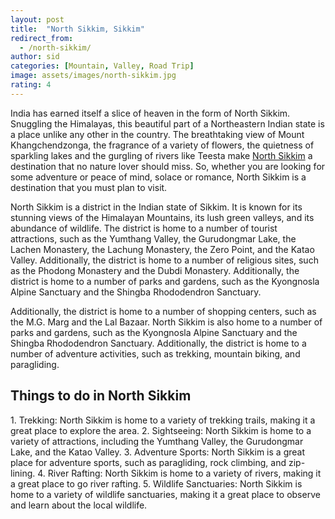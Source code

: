 ```yaml
---
layout: post
title:  "North Sikkim, Sikkim"
redirect_from:
  - /north-sikkim/
author: sid
categories: [Mountain, Valley, Road Trip]
image: assets/images/north-sikkim.jpg
rating: 4
---
```

India has earned itself a slice of heaven in the form of North Sikkim. Snuggling the Himalayas, this beautiful part of a Northeastern Indian state is a place unlike any other in the country. The breathtaking view of Mount Khangchendzonga, the fragrance of a variety of flowers, the quietness of sparkling lakes and the gurgling of rivers like Teesta make [North Sikkim](https://www.justwravel.com/package/Sikkim-Road-Trip) a destination that no nature lover should miss. So, whether you are looking for some adventure or peace of mind, solace or romance, North Sikkim is a destination that you must plan to visit.

North Sikkim is a district in the Indian state of Sikkim. It is known for its stunning views of the Himalayan Mountains, its lush green valleys, and its abundance of wildlife. The district is home to a number of tourist attractions, such as the Yumthang Valley, the Gurudongmar Lake, the Lachen Monastery, the Lachung Monastery, the Zero Point, and the Katao Valley. Additionally, the district is home to a number of religious sites, such as the Phodong Monastery and the Dubdi Monastery. Additionally, the district is home to a number of parks and gardens, such as the Kyongnosla Alpine Sanctuary and the Shingba Rhododendron Sanctuary. 

Additionally, the district is home to a number of shopping centers, such as the M.G. Marg and the Lal Bazaar. North Sikkim is also home to a number of parks and gardens, such as the Kyongnosla Alpine Sanctuary and the Shingba Rhododendron Sanctuary. Additionally, the district is home to a number of adventure activities, such as trekking, mountain biking, and paragliding.

<h2>Things to do in North Sikkim</h2>
1. Trekking: North Sikkim is home to a variety of trekking trails, making it a great place to explore the area.
2. Sightseeing: North Sikkim is home to a variety of attractions, including the Yumthang Valley, the Gurudongmar Lake, and the Katao Valley.
3. Adventure Sports: North Sikkim is a great place for adventure sports, such as paragliding, rock climbing, and zip-lining.
4. River Rafting: North Sikkim is home to a variety of rivers, making it a great place to go river rafting.
5. Wildlife Sanctuaries: North Sikkim is home to a variety of wildlife sanctuaries, making it a great place to observe and learn about the local wildlife.


<div class="pa-carousel-widget" style="width:100%; height:480px; display:none;"
  data-link="https://www.justwravel.com/package/Sikkim-Road-Trip"
  data-title="North Sikkim, Sikkim"
  data-description="Mountain, Valley, Road Trip"
  data-delay="3">
  <object data="https://lh3.googleusercontent.com/xqH_LkAv3TxR8pV2Gzuk1ILQSmut9GVZ6vsIbgSDEB6Y-iFrovsKPqHAcQ-CLZZkvkFAltsf7E-jJ4LOeyPb2D_k_YlpKn6UmRl6VLREaqiqhgsnUPXNyzrxFUfqbJHD3GJMXYFMbwI=w1920-h1080"></object>
  <object data="https://lh3.googleusercontent.com/mIaTus6PXmYUCGR_vYH-n-V4LoIuAQs2ESjIPu_SMkXJGLYg8oTt1m3JAS6UpFVXfeNboKkldEeJV56NUKO_OTij2SrBzmRHlwHoA_9lxtejjWqrFFYj4h2nWbiTF0iqIGoHBxtxnXs=w1920-h1080"></object>
  <object data="https://lh3.googleusercontent.com/gr85Dnd3_jNK-14L7anvPpbZpfvAWhgHs2PRItJCYv34mpQlbhPFtYEmE47LEXRHJNgm8XlRplG4xfzBopvJu0z-ax2KyOk6QphgL0zRF0FLEKTlz0gKMfDYoLP-xrFP2NaCSkxz_9U=w1920-h1080"></object>
  <object data="https://lh3.googleusercontent.com/L8hqOYX-LJv7MGIwVojBFdhR10UUBcYSIUvDbQvgj4aCkVV3ZiXYewyNsMzR_0OjrVMZu9Oxprt2-tppNo6ZGtZ0QchhVsvE2iL4iFFenEWMPIVELxuu8exhx2SijZiwqfAY-_EPuvU=w1920-h1080"></object>
  <object data="https://lh3.googleusercontent.com/u5TlghGOH4_MUVvbomhYKNQUSTkpWzYKTsTOv_Tupl_79gSlDxn6SluhZ7KD_ub_oeBzD1nTTvjLsioWRKb3kkPI-h6_xSkNlZPGcbSX9Vv2v2YH9wEx6vS_pNcfjPiCWKF_St5Ce68=w1920-h1080"></object>
  <object data="https://lh3.googleusercontent.com/_oSPSveE2vuaZ5XV8aQfe2p-fbHxeMUXaj0EIdGlZDZ0y3d6DjFksv_6dUNcUijYqk7RxkGQgjvOaynoEPh67ZiZUaCnwZYpID3oQ87DxDoWdo29s3yQtLtiKteGtVOO_KibM4x4aUo=w1920-h1080"></object>
  <object data="https://lh3.googleusercontent.com/ntTUjX_uTvirv7Egfk9d5M9qk2cshIT0agXIeQna8Y_5OjNfbEpYtpoCpKGpedgIyrpSOSqsYfWtEiOItbVqMC6y_pw_xGIcKaPgkxEuypbOac_098PQkrckXvCWszw1PUJFcmwdv40=w1920-h1080"></object>
  <object data="https://lh3.googleusercontent.com/GBFCapcBZtmqKYM7wZ9nKoImzqjlhAZRgjSAEr5dozPXzCi3-GIGn1XxSweJPCgsXRRMRog50-KECAMX93L3zNwRE0MFtfFdQ1N3RgxH_VTl-ZDirrVVPjyL8IH96zw_WPlcZdMN5Ow=w1920-h1080"></object>
  <object data="https://lh3.googleusercontent.com/kTlYvNUB-IfduxmxBpWqNnGhSAas8ODBoR0ncLwCRDvEBuCJO1JlmcJag8frJOZtJM-A8e-Hv4TEtbr-CzFL8_jfp5wYfRgeoiSO0N9ovFKwMRuPuPXsjkdxzvLvoS5lSsSEULcJ7D0=w1920-h1080"></object>
  <object data="https://lh3.googleusercontent.com/pz7xh7uYLX_y2Pq6IKewCfWbDHp6fbM8zjI3oJjlTYrAWBl86aILeUjwMU_ncHWNxR7ndVIPHEdftnOU2RYfB7RsTMbAoTHWW2DquEAEykiJzxIFULJ1ThpHO5KPmBOM3YP3osBE11w=w1920-h1080"></object>
  <object data="https://lh3.googleusercontent.com/A0YIwY5L1yM3jB7Pure21PTkL-Sv7Zw-iw67G5cwe04-oDnCyGaORQ_l3XokvyJXKotGB6RCvPdPfxZYYjsuoUHxmdBT32WiCLpnByrfNdYj5_-GjdqAEUdmgjtt8tsX1QU9wTUDCKc=w1920-h1080"></object>
  <object data="https://lh3.googleusercontent.com/RbxVLI9M_4oxNDFVHKZbU4KTNt-LmGHO6ce-ig4uHLWwT5cxTPKwvFdnMV-7iB9ictAppensPuDP6B7H4M47Rn4aEMM_GLIaKrDg10MF0TBW5seOaP4DeaznBp-01VG4QpGZG1B7MDs=w1920-h1080"></object>
  <object data="https://lh3.googleusercontent.com/XdUEP3WdE6mwYC4G82zAad7QWNHzduvlLIs9tL08Taf6K2ryEzbrL-Acfxg_bdNLAGVPI_Xn8NOLNogoakHPX5pndiNDN_YbhqW4_wpH_gzu_wmkkfGd5IEBH42X7UjfhmcLntLkzS0=w1920-h1080"></object>
  <object data="https://lh3.googleusercontent.com/GQhW050qqCuuKQXhfeA_Iz_2lXDavaCAbBoOYAsgINiTsL3RU4eyAh4DMICu47myCLG9mN5kBSL3XuzxRpF6XWJSKp5ThV3VJvCxXZbyvy921epeZUF1dwQRQeh_TS0wQa-uvV6U1Eo=w1920-h1080"></object>
  <object data="https://lh3.googleusercontent.com/DgyD8LMchIe1VU3VSU3eH_o-s1s8kJQ-GDR0smooBuBxRKfkbpRzEqCZXjQP3qUSnixIdeGMjOMR5FMu6pD6ZeTQmF7yw8lgiFVJUn84GEdClwjK-hx4lbD7qKSFg1bOAAvw2XTgzoc=w1920-h1080"></object>
  <object data="https://lh3.googleusercontent.com/7Cf239UHyWY-IVYsSjSeGxVS2lYp3pH734niNYALnqsuT6azkM-3Ye0ABkWYLG3mtCf8PjQN4hvFuXdr5HTKy5r0UdUE3dulE90Vcc5NG_xquYorXTEiiOdusWG5vl49ZTmzMQOVJNg=w1920-h1080"></object>
  <object data="https://lh3.googleusercontent.com/QZXH8zP-63YtBUdhohlCw7uR0pcISdjPwA4rMzpj-ATnLxqEROio1cRJb9wlaQ8wuN2dygtlDWrJ_feqXBNkEwpmxZSdbQ5pRxTOMYTSPRmNFd7U7whxTk4aTfptXGHOZiexxmGfmhE=w1920-h1080"></object>
  <object data="https://lh3.googleusercontent.com/R_GOcYWL9q15JmL0BH4UIYn5hHOO3LMUsGir2X3R15u7JdO_XjZG2UTd_32lrfkQHPSwL7a_wmmUezEmg1L8pBWE_FTaovFAf5pgalxuMEkrVL0IoL3mirHHXC5RSnJ3Pc1tiBa97n4=w1920-h1080"></object>
  <object data="https://lh3.googleusercontent.com/WEFkhvd1nHfH9RTwsIMZ4l-ifKr78YdEYHC0i_EkI8qpNOenAbQ0kcstlwyZrjuLiQ0p-xr3jU-OaQKEfwfNMkxHYu6fpsGOr3Y8he1Plw3RPmZ-UYruGyCF3B6z8pJvNpPWr6hzIgg=w1920-h1080"></object>
  <object data="https://lh3.googleusercontent.com/JSs8pw7WyYRxqwNbPrdB0ynCZH7cwJa2LwxsMnEuue0YS6IwReXdLbFW-Eyrih9apJaHF3yyj7juJp0VWBnPQjYLF5Rr_yTVchlPx1vTxcLixtdBR1gBDAt7D13GU7t34i6lhICcJyo=w1920-h1080"></object>
  <object data="https://lh3.googleusercontent.com/2keZOVAvq0F3E6Dmnll-LN9joOqr6RzKR5WVwygl1yJhZ59vUks7OfJdmI2hyBxZ6X6Wd2zH6nQ-NRDbcdDM1AuVe_3UgdIqQwy_OIMUNIk9uSr6molOo6t3Qs4eT3twiJGfO5bUAiU=w1920-h1080"></object>
  <object data="https://lh3.googleusercontent.com/O95SEi-iN8Qv15XRUQ9pK0-SKeGpXFWgvCuM_1wy52FuaTEH1nLbkRXFQqGAdQhxtb-0cWSEtp3boAn0cmqMr1dBLkzMajJ8PzL9dpYCD-TTOOpQT4AaLUOilGXLVvCB4xsSDdUJXS4=w1920-h1080"></object>
  <object data="https://lh3.googleusercontent.com/fbNCtdTxD4YrdbtK10JTWDWAwswSY4thE2dgRJsya_19epf6HvqMegDNwxgO9ibQBePbtzmIwh9uGOz6cKfV7Sv53vZ1-CSCRXasxmtStMbUNuDkEiVcLRUoLDmqMGNtdnxI7uoH1HQ=w1920-h1080"></object>
  <object data="https://lh3.googleusercontent.com/Td7tIBNPqrFP7_71wCcCKvR36tqogkB7SmGR6VPtL9k94qHtdbMnYhgdEZTq9t9a7r8xlv1QzKs7SBvJpdJZWACPpvJ7asR2AVFsmQTA1OhSwBb7O9oGdMQrzwFwuHr3L9Yy9ZLEGXM=w1920-h1080"></object>
  <object data="https://lh3.googleusercontent.com/sV_Op0ViFsZYk8fpFhzK6F6xZ-cFuqSPbSGSLIpM57zi8zt8WiDF9WSul_x73RU2BxriUqkESGbriekZn11UrQnzxhMAvU0AfXsO6fdItvQc2-OGUPKSLF-yj8wE6g3zWBnhRwsLXFY=w1920-h1080"></object>
  <object data="https://lh3.googleusercontent.com/v98GZcA_3UUi8koIqhkTtLiUEbQ7TzBfz4NahRIXspZKS7HUaqgiRTp_z4i2ZZ2vqGiWdgxHvLAJasuV75nVk2qBF652e5SfymYZYlo-j0XcZaQn8SAZanS7azpdZ1QlqwmF0TI7nFQ=w1920-h1080"></object>
  <object data="https://lh3.googleusercontent.com/fMa5_YPFkqtKbvSD07W8HnQzJmBl4_TZjwEqhQDXHH_zpqaKdZUnd1FxgGpEhhru4l2juwZ9_FxWcimYpHuiUPoVljWBjaYSLzT-zSKvN3VZMhKoIgKUFcxzruj4PFAkEDcJykmAHVg=w1920-h1080"></object>
  <object data="https://lh3.googleusercontent.com/_bn0drxXtqW1wSx-Y4fZGV1YOga9UmCHnlNAsSvJMRC8MAjwSQ_lwBUhYMnQTwk1RAGAaE0rdIA7chKvc9UHr30yzkwFEgywVaOgbwbtr7VZ_hMHsA3HsncM6xOkiVMhpx9dEJdmjqk=w1920-h1080"></object>
  <object data="https://lh3.googleusercontent.com/H9wpHj8h-v9rcRAYKdYSPtkuPJ66NnMp4hldVb0i3kcy4ifDSXFv_bEPbXlLYiSl0xQzHr1ro5UHIN0CHwhxu8WnDNeaY5yLwebdM0PsQb1uLOFkP5cL1zrRM7Nbxa_nnj4JqO5iWB8=w1920-h1080"></object>
  <object data="https://lh3.googleusercontent.com/s2Uo3tD6_2UbO14N0uLxhJjgQ3DzOMtpulKwUoAoT5an4LUL_6iGiKpYbuXBdIAvbg2Eqoe1Al3Jk--9-pcgPmdXGSjJh0tLG0RezounXDh5hdWKNM4n4BFPFs2UwrHiOMmdjOhsME4=w1920-h1080"></object>
  <object data="https://lh3.googleusercontent.com/9MHO2Z-bdlb1vNIDOBDKY8XIoNlKNlkSj78aVjR74F875KUisYeGiGnXA3sC2b4Nl9pcJyYDCRX5WajM2Fo3y62kex8jUs7xYJeMY1EYGQTc95sXbp7XEkb1DWZIYrVNt5jgsTZTY10=w1920-h1080"></object>
  <object data="https://lh3.googleusercontent.com/asWM_VA4fc36i9bwKLtXe7mx5K066b-ALewiBXzUxFWjNnVfSW80mmyThUaq14M45ucEV4RPkmlxYbqiU9CHf2yfp_lA-vQpvs4qLX-NaMYha1DvjV6zcdtMLdSyaoJqd4C7JYgQ0dg=w1920-h1080"></object>
  <object data="https://lh3.googleusercontent.com/b0dYQEeDTG3qMAbhuvUzmrKg8-MzDqOZdrHIQzzmWsInED9I2lErhquKLo4hlcB2FDBPsM8A0uf8zaVxY05tChScTsulC_n32enmf3hhCd11Qnz1MeLDozvhQya0VHqTLuDdO1Qh6Jc=w1920-h1080"></object>
  <object data="https://lh3.googleusercontent.com/gaR0o4qTJaIHAb8OM_0AaH-OFQ-uVmpIGnD0LnR5rTcXlNV8LGiPC344_1zZvWCs2mg2Dh9fnxpSaHT6L8fcpG7BoRBVQ-X5awSoA6olXHGtAvLMKj27skFBoy8X-F3knOcpuG13wak=w1920-h1080"></object>
  <object data="https://lh3.googleusercontent.com/LQ0kquLHNJQV0iUKv48nozMZscEJNVPRtagu5G9wzmX2p3Z0iiO0qCjUQO8qqngPrTVhNHODnmL03WLsyG8OLVIUghfwHuFHYUti-8ideSRxAQhlhF4hkn7AZQn2WzwEXD9XSY9Ssr4=w1920-h1080"></object>
</div>
